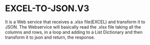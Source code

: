 # EXCEL-TO-JSON.V3
It is a Web service that receives a .xlsx file(EXCEL) and transform it to JSON.
The Webservice will basically read the .xlsx file taking all the columns and rows,
in a loop and adding to a List Dictionary and then transform it to json and return,
the response.
